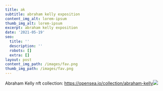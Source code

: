 ```yaml
---
title: ak
subtitle: abraham kelly exposition
content_img_alt: lorem-ipsum
thumb_img_alt: lorem-ipsum
excerpt: abraham kelly exposition
date: '2021-05-19'
seo:
  title: ''
  description: ''
  robots: []
  extra: []
layout: post
content_img_path: /images/fav.png
thumb_img_path: /images/fav.png
---
```





Abraham Kelly nft collection: <https://opensea.io/collection/abraham-kelly>![](https://arweave.net/-sVBA-3uQnnW0Eyv\_3MaGexj3nwQrXPD0srysr5LESo)
